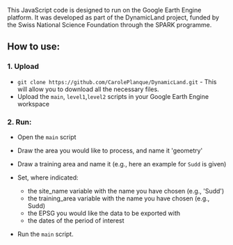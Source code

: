 This JavaScript code is designed to run on the Google Earth Engine platform. 
It was developed as part of the DynamicLand project, funded by the Swiss National Science Foundation through the SPARK programme.

## How to use:

### 1. Upload

* `git clone https://github.com/CarolePlanque/DynamicLand.git` - This will allow you to download all the necessary files.
* Upload the `main`, `level1`,`level2` scripts in your Google Earth Engine workspace 

### 2. Run:

* Open the `main` script
  
* Draw the area you would like to process, and name it 'geometry'
  
* Draw a training area and name it (e.g., here an example for `Sudd` is given)
  
* Set, where indicated:
  - the site_name variable with the name you have chosen (e.g., 'Sudd')
  - the training_area variable with the name you have chosen (e.g., Sudd)
  - the EPSG you would like the data to be exported with
  - the dates of the period of interest
    
* Run the `main` script.
